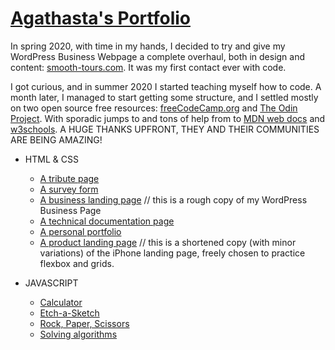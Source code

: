 # [Agathasta's Portfolio](https://agathasta.github.io/)

In spring 2020, with time in my hands, I decided to try and give my WordPress Business Webpage a complete overhaul, both in design and content: [smooth-tours.com](https://smooth-tours.com). It was my first contact ever with code.

I got curious, and in summer 2020 I started teaching myself how to code. A month later, I managed to start getting some structure, and I settled mostly on two open source free resources: [freeCodeCamp.org](https://www.freecodecamp.org/) and [The Odin Project](https://www.theodinproject.com). With sporadic jumps to and tons of help from to [MDN web docs](https://developer.mozilla.org) and [w3schools](https://www.w3schools.com/). A HUGE THANKS UPFRONT, THEY AND THEIR COMMUNITIES ARE BEING AMAZING!

- HTML & CSS

  - [A tribute page](https://codepen.io/agathasta/full/GRZpvvr)
  - [A survey form](https://codepen.io/agathasta/full/GRZZEBe)
  - [A business landing page](https://codepen.io/agathasta/full/poybeyN) // this is a rough copy of my WordPress Business Page
  - [A technical documentation page](https://codepen.io/agathasta/full/jOqrRWW)
  - [A personal portfolio](https://codepen.io/agathasta/full/ExKZNOd)
  - [A product landing page](https://agathasta.github.io/projects-html_css/3_product) // this is a shortened copy (with minor variations) of the iPhone landing page, freely chosen to practice flexbox and grids.

- JAVASCRIPT

  - [Calculator](https://agathasta.github.io/projects-javascript/calculator)
  - [Etch-a-Sketch](https://agathasta.github.io/projects-javascript/etch-a-sketch)
  - [Rock, Paper, Scissors](https://agathasta.github.io/projects-javascript/rock-paper-scissor)
  - [Solving algorithms](https://agathasta.github.io/projects-javascript/exercises-JS)
